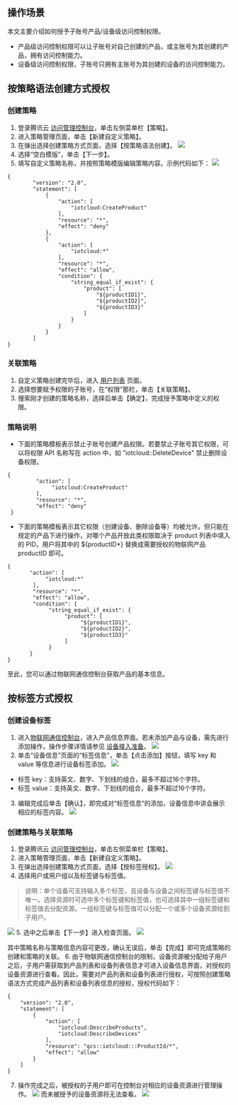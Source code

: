 ## 操作场景
本文主要介绍如何授予子账号产品/设备级访问控制权限。
 - 产品级访问控制权限可以让子账号对自己创建的产品，或主账号为其创建的产品，拥有访问控制能力。
 - 设备级访问控制权限，子账号只拥有主账号为其创建的设备的访问控制能力。

## 按策略语法创建方式授权
### 创建策略
1. 登录腾讯云 [访问管理控制台](https://console.cloud.tencent.com/cam)，单击左侧菜单栏【策略】。
2. 进入策略管理页面，单击【新建自定义策略】。
3. 在弹出选择创建策略方式页面，选择【按策略语法创建】。
![](https://main.qcloudimg.com/raw/889c0de667919555cdcfd732f2f4ddc3.jpg)
4. 选择“空白模版”，单击【下一步】。
5. 填写自定义策略名称，并按照策略模版编辑策略内容。示例代码如下：
![](https://main.qcloudimg.com/raw/7986d9af51b99b673b0ec282073f97e5.png)
```
{
        "version": "2.0",
        "statement": [
            {
                "action": [
                    "iotcloud:CreateProduct"
                ],
                "resource": "*",
                "effect": "deny"
            },
            {
                "action": [
                    "iotcloud:*"
                ],
                "resource": "*",
                "effect": "allow",
                "condition": {
                    "string_equal_if_exist": {
                        "product": [
                            "${productID1}",
                            "${productID2}",
                            "${productID3}"
                        ]
                    }
                }
            }
        ]
}
```


### 关联策略
1. 自定义策略创建完毕后，进入 [用户列表](https://console.cloud.tencent.com/cam) 页面。
2. 选择想要赋予权限的子账号，在“权限”那栏，单击【关联策略】。
3. 搜索刚才创建的策略名称，选择后单击【确定】，完成授予策略中定义的权限。


### 策略说明
- 下面的策略模板表示禁止子账号创建产品权限。若要禁止子账号其它权限，可以将权限 API 名称写在 action 中，如 "iotcloud::DeleteDevice" 禁止删除设备权限。
```
{
         "action": [
              "iotcloud:CreateProduct"
         ],
         "resource": "*",
         "effect": "deny"
 }
```
- 下面的策略模板表示其它权限（创建设备、删除设备等）均被允许。但只能在规定的产品下进行操作，对哪个产品开放此类权限取决于 product 列表中填入的 PID，用户将其中的 ${productID\*} 替换成需要授权的物联网产品 productID 即可。
```
{
       "action": [
            "iotcloud:*"
        ],
        "resource": "*",
        "effect": "allow",
        "condition": {
             "string_equal_if_exist": {
                  "product": [
                       "${productID1}",
                       "${productID2}",
                       "${productID3}"
                  ]
             }
       }
}
```
至此，您可以通过物联网通信控制台获取产品的基本信息。

## 按标签方式授权

### 创建设备标签

1. 进入[物联网通信控制台](https://console.cloud.tencent.com/iothub)，进入产品信息界面。若未添加产品与设备，需先进行添加操作，操作步骤详情请参见 [设备接入准备](https://cloud.tencent.com/document/product/634/14442)。
![](https://main.qcloudimg.com/raw/2da80b624d44411791cdefebeed886b7.png)
2. 单击“设备信息”页面的“标签信息”，单击【点击添加】按钮，填写 key 和 value 等信息进行设备标签添加。
![](https://main.qcloudimg.com/raw/b93814f7451a9104cf51930bbb0aa1e8.jpg)
 - 标签 key：支持英文、数字、下划线的组合，最多不超过16个字符。
 - 标签 value：支持英文、数字、下划线的组合，最多不超过16个字符。
3. 编辑完成后单击【确认】，即完成对“标签信息”的添加，设备信息中讲会展示相应的标签内容。
![](https://main.qcloudimg.com/raw/b25a22eb62fea38ee16c0093c1d0301d.png)

### 创建策略与关联策略

1. 登录腾讯云 [访问管理控制台](https://console.cloud.tencent.com/cam)，单击左侧菜单栏【策略】。
2. 进入策略管理页面，单击【新建自定义策略】。
3. 在弹出选择创建策略方式页面，选择【按标签授权】。
![](https://main.qcloudimg.com/raw/781562232406149f00268c290781b542.jpg)
4. 选择用户或用户组以及标签键与标签值。
>说明：单个设备可支持输入多个标签，且设备与设备之间标签键与标签值不唯一。选择资源时可选中多个标签键和标签值，也可选择其中一组标签键和标签值去分配资源。一组标签键与标签值可以分配一个或多个设备资源给到子用户。
>
![](https://main.qcloudimg.com/raw/cf08b065550ba872162371c411e8565e.png)
5. 选中之后单击【下一步】进入检查页面。
![](https://main.qcloudimg.com/raw/874209a783e39f3fce389e4408d79062.png)

其中策略名称与策略信息内容可更改，确认无误后，单击【完成】即可完成策略的创建和策略的关联。
6. 由于物联网通信控制台的限制，设备资源被分配给子用户之后，子用户需获取到产品列表和设备列表信息才可进入设备信息界面，对授权的设备资源进行查看。因此，需要对产品列表和设备列表进行授权，可按照创建策略语法方式完成产品列表和设备列表信息的授权，授权代码如下：
```
{
    "version": "2.0",
    "statement": [
        {
            "action": [
                "iotcloud:DescribeProducts",
                "iotcloud:DescribeDevices"
            ],
            "resource": "qcs::iotcloud:::ProductId/*",
            "effect": "allow"
        }
    ]
}
```
7. 操作完成之后，被授权的子用户即可在控制台对相应的设备资源进行管理操作。
![](https://main.qcloudimg.com/raw/e43816c166662523a75ca04eddec7420.png)
而未被授予的设备资源将无法查看。
![](https://main.qcloudimg.com/raw/75dfa12764c33353bb2195d2f544653d.png)







